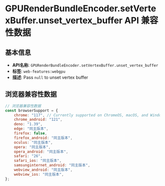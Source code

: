 # GPURenderBundleEncoder.setVertexBuffer.unset_vertex_buffer API 兼容性数据

## 基本信息

- **API名称**: `GPURenderBundleEncoder.setVertexBuffer.unset_vertex_buffer`
- **标签**: `web-features:webgpu`
- **描述**: Pass `null` to unset vertex buffer

## 浏览器兼容性数据

```javascript
// 浏览器兼容性数据
const browserSupport = {
    chrome: "117", // Currently supported on ChromeOS, macOS, and Windows only.,
    chrome_android: "121",
    deno: "1.39",
    edge: "同主版本",
    firefox: false,
    firefox_android: "同主版本",
    oculus: "同主版本",
    opera: "同主版本",
    opera_android: "同主版本",
    safari: "26",
    safari_ios: "同主版本",
    samsunginternet_android: "同主版本",
    webview_android: "同主版本",
    webview_ios: "同主版本",
};

```


